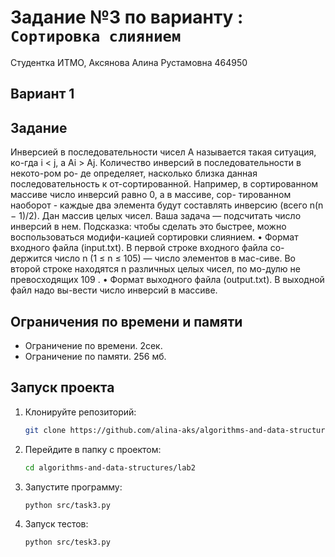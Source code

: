 # Задание №3 по варианту  : `Сортировка слиянием`
Студентка ИТМО, Аксянова Алина Рустамовна  464950

## Вариант 1

## Задание 
Инверсией в последовательности чисел A называется такая ситуация, ко-гда i < j, а Ai > Aj. Количество инверсий в последовательности в некото-ром ро- де определяет, насколько близка данная последовательность к от-сортированной. Например, в сортированном массиве число инверсий равно 0, а в массиве, сор- тированном наоборот - каждые два элемента будут составлять инверсию (всего n(n − 1)/2). 
Дан массив целых чисел. Ваша задача — подсчитать число инверсий в нем. 
Подсказка: чтобы сделать это быстрее, можно воспользоваться модифи-кацией сортировки слиянием. 
•	Формат входного файла (input.txt). В первой строке входного файла со- держится число n (1 ≤ n ≤ 105) — число элементов в мас-сиве. Во второй строке находятся n различных целых чисел, по мо-дулю не превосходящих 109 . 
•	Формат выходного файла (output.txt). В выходной файл надо вы-вести число инверсий в массиве. 


## Ограничения по времени и памяти

- Ограничение по времени. 2сек.
- Ограничение по памяти. 256 мб.


## Запуск проекта
1. Клонируйте репозиторий:
   ```bash
   git clone https://github.com/alina-aks/algorithms-and-data-structures.git
   
   ```
2. Перейдите в папку с проектом:
   ```bash
   cd algorithms-and-data-structures/lab2
   ```
3. Запустите программу:
   ```bash
   python src/task3.py
   ```

4. Запуск тестов:
   ```bash
   python src/tesk3.py
   ```
